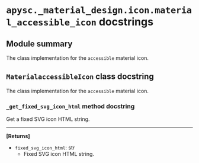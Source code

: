 # `apysc._material_design.icon.material_accessible_icon` docstrings

## Module summary

The class implementation for the `accessible` material icon.

## `MaterialaccessibleIcon` class docstring

The class implementation for the `accessible` material icon.

### `_get_fixed_svg_icon_html` method docstring

Get a fixed SVG icon HTML string.<hr>

**[Returns]**

- `fixed_svg_icon_html`: str
  - Fixed SVG icon HTML string.